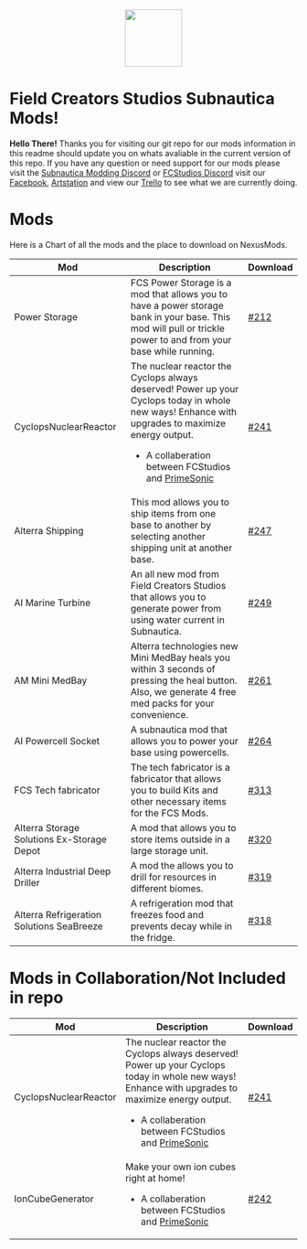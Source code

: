 
﻿
<p align="center">
  <img width="100" height="100" src="https://i.imgur.com/DHjcUQS.png">
</p>

# Field Creators Studios Subnautica Mods!

**Hello There!**
Thanks you for visiting our git repo for our mods information in this readme should update you on whats avaliable in the current version of this repo. If you have any question or need support for our mods please visit the [Subnautica Modding Discord](https://discordapp.com/invite/UpWuWwq) or [FCStudios Discord](https://discordapp.com/invite/szc7m5M) visit our [Facebook](https://www.facebook.com/FCSTools/), [Artstation](https://www.artstation.com/fieldcreatorsstudios) and view our [Trello](https://trello.com/b/Rqit6I94/fcs-subnatica-mods) to see what we are currently doing.


# Mods

Here is a Chart of all the mods and the place to download on NexusMods.

| Mod |Description  | Download
|--|--|--|
|  Power Storage| FCS Power Storage is a mod that allows you to have a power storage bank in your base. This mod will pull or trickle power to and from your base while running. | [#212](https://www.nexusmods.com/subnautica/mods/212)
| CyclopsNuclearReactor |The nuclear reactor the Cyclops always deserved! Power up your Cyclops today in whole new ways! Enhance with upgrades to maximize energy output.   <ul><li>A collaberation between FCStudios and [PrimeSonic](https://www.nexusmods.com/subnautica/users/1733280)| [#241](https://www.nexusmods.com/subnautica/mods/241)
| Alterra Shipping|This mod allows you to ship items from one base to another by selecting another shipping unit at another base.| [#247](https://www.nexusmods.com/subnautica/mods/247)
|AI Marine Turbine|An all new mod from Field Creators Studios that allows you to generate power from using water current in Subnautica.|[#249](https://www.nexusmods.com/subnautica/mods/249)
|AM Mini MedBay|Alterra technologies new Mini MedBay heals you within 3 seconds of pressing the heal button. Also, we generate 4 free med packs for your convenience.|[#261](https://www.nexusmods.com/subnautica/mods/261)
|AI Powercell Socket|A subnautica mod that allows you to power your base using powercells.|[#264](https://www.nexusmods.com/subnautica/mods/264)
|FCS Tech fabricator|The tech fabricator is a fabricator that allows you to build Kits and other necessary items for the FCS Mods.|[#313](https://www.nexusmods.com/subnautica/mods/313)
|Alterra Storage Solutions Ex-Storage Depot|A mod that allows you to store items outside in a large storage unit.|[#320](https://www.nexusmods.com/subnautica/mods/320)
|Alterra Industrial Deep Driller|A mod the allows you to drill for resources in different biomes.|[#319](https://www.nexusmods.com/subnautica/mods/319)
|Alterra Refrigeration Solutions SeaBreeze|A refrigeration mod that freezes food and prevents decay while in the fridge.|[#318](https://www.nexusmods.com/subnautica/mods/318)


# Mods in Collaboration/Not Included in repo


|Mod|Description  | Download
|--|--|--|
| CyclopsNuclearReactor  | The nuclear reactor the Cyclops always deserved! Power up your Cyclops today in whole new ways! Enhance with upgrades to maximize energy output.   <ul><li>A collaberation between FCStudios and [PrimeSonic](https://www.nexusmods.com/subnautica/users/1733280) | [#241](https://www.nexusmods.com/subnautica/mods/241) |
| IonCubeGenerator|Make your own ion cubes right at home!<ul><li>A collaberation between FCStudios and [PrimeSonic](https://www.nexusmods.com/subnautica/users/1733280) |[#242](https://www.nexusmods.com/subnautica/mods/242)
